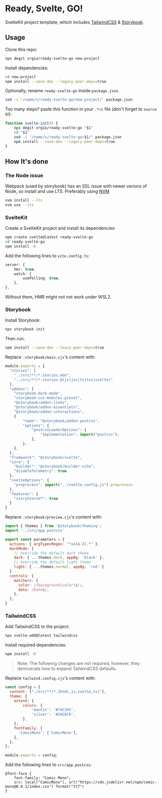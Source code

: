 # Ready, Svelte, GO!

SvelteKit project template, which includes [TailwindCSS](https://tailwindcss.com) & [Storybook](https://storybook.js.org).

## Usage

Clone this repo:

```sh
npx degit zrgio/ready-svelte-go new-project
```

Install dependencies:

```sh
cd new-project
npm install --save-dev --legacy-peer-deps=true
```

Optionally, rename `ready-svelte-go` inside `package.json`.

```sh
sed -i '/name/s/ready-svelte-go/new-project/' package.json
```

Too many steps? paste this function in your `.*rc` file (don't forget to `source` it!):

```sh
function svelte-init() {
    npx degit zrgio/ready-svelte-go "$1"
    cd "$1"
    sed -i "/name/s/ready-svelte-go/$1/" package.json
    npm install --save-dev --legacy-peer-deps=true
}
```

## How It's done

### The Node issue

Webpack (used by storybook) has an SSL issue with newer verions of Node, so install and use LTS. Preferably using [NVM](https://github.com/nvm-sh/nvm)

```sh
nvm install --lts
nvm use --lts
```

### SvelteKit

Create a SvelteKit project and install its dependencies:

```sh
npm create svelte@latest ready-svelte-go
cd ready-svelte-go
npm install -D
```

Add the following lines to `vite.config.ts`:

```ts
server: {
    hmr: true,
    watch: {
        usePolling: true,
    },
},
```

Without them, HMR might not not work under WSL2.

### Storybook

Install Storybook:

```sh
npx storybook init
```

Then run:

```sh
npm install --save-dev --leacy-peer-deps=true
```

Replace `.storybook/main.cjs`'s content with:

```cjs
module.exports = {
  "stories": [
    "../src/**/*.stories.mdx",
    "../src/**/*.stories.@(js|jsx|ts|tsx|svelte)"
  ],
  "addons": [
    "storybook-dark-mode",
    "storybook-css-modules-preset",
    "@storybook/addon-links",
    "@storybook/addon-essentials",
    "@storybook/addon-interactions",
    {
        "name": "@storybook/addon-postcss",
        "options": {
            "postcssLoaderOptions": {
                "implementation": import("postcss"),
            },
        },
    },
  ],
  "framework": "@storybook/svelte",
  "core": {
    "builder": "@storybook/builder-vite",
    "disableTelemetry": true
  },
  "svelteOptions": {
    "preprocess": import("../svelte.config.js").preprocess
  },
  "features": {
    "storyStoreV7": true
  }
}
```

Replace `.storybook/preview.cjs`'s content with:

```cjs
import { themes } from '@storybook/theming';
import '../src/app.postcss'

export const parameters = {
  actions: { argTypesRegex: "^on[A-Z].*" },
  darkMode: {
    // Override the default dark theme
    dark: { ...themes.dark, appBg: 'black' },
    // Override the default light theme
    light: { ...themes.normal, appBg: 'red' }
  }
  controls: {
    matchers: {
      color: /(background|color)$/i,
      date: /Date$/,
    },
  },
}
```

### TailwindCSS

Add TailwindCSS to the project:

```sh
npx svelte-add@latest tailwindcss
```

Install required dependencies:

```sh
npm install -D
```

> Note: The following changes are not required, however, they demostrate how to expand TailwindCSS defaults.

Replace `tailwind.config.cjs`'s content with:

```cjs
const config = {
  content: ["./src/**/*.{html,js,svelte,ts}"],
  theme: {
    extend: {
        colors: {
            'mantis': '#74C365',
            'silver': '#C6C6C6',
        },
    },
    fontFamily: {
      'ComicMono': ['ComicMono'],
    },
  },
};

module.exports = config;
```

Add the following lines to `src/app.postcss`:

```postcss
@font-face {
    font-family: "Comic Mono";
    src: local("ComicMono"), url("https://cdn.jsdelivr.net/npm/comic-mono@0.0.1/index.css") format("ttf")
}
```


